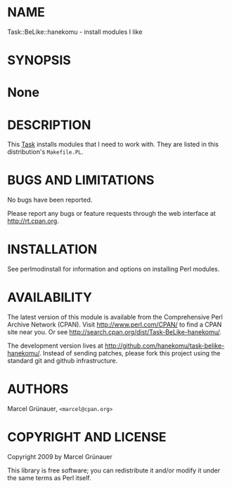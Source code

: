 # NAME

Task::BeLike::hanekomu - install modules I like

# SYNOPSIS

# None

# DESCRIPTION

This [Task](http://search.cpan.org/perldoc?Task) installs modules that I need to work with. They are listed in
this distribution's `Makefile.PL`.

# BUGS AND LIMITATIONS

No bugs have been reported.

Please report any bugs or feature requests through the web interface at
<http://rt.cpan.org>.

# INSTALLATION

See perlmodinstall for information and options on installing Perl modules.

# AVAILABILITY

The latest version of this module is available from the Comprehensive Perl
Archive Network (CPAN). Visit <http://www.perl.com/CPAN/> to find a CPAN site
near you. Or see <http://search.cpan.org/dist/Task-BeLike-hanekomu/>.

The development version lives at
<http://github.com/hanekomu/task-belike-hanekomu/>. Instead of sending
patches, please fork this project using the standard git and github
infrastructure.

# AUTHORS

Marcel Gr&uuml;nauer, `<marcel@cpan.org>`

# COPYRIGHT AND LICENSE

Copyright 2009 by Marcel Gr&uuml;nauer

This library is free software; you can redistribute it and/or modify
it under the same terms as Perl itself.